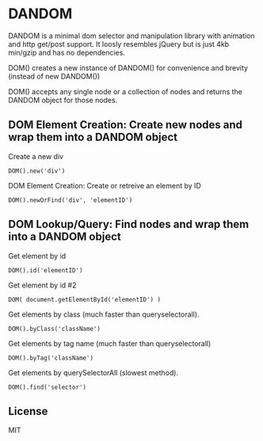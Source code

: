 DANDOM
=========

DANDOM is a minimal dom selector and manipulation library with animation and http get/post support. It loosly resembles jQuery but is just 4kb min/gzip and has no dependencies.

DOM() creates a new instance of DANDOM() for convenience and brevity (instead of new DANDOM())

DOM() accepts any single node or a collection of nodes and returns the DANDOM object for those nodes.

DOM Element Creation: Create new nodes and wrap them into a DANDOM object
-----------
Create a new div

``` DOM().new('div') ```


DOM Element Creation: Create or retreive an element by ID

``` DOM().newOrFind('div', 'elementID') ```

DOM Lookup/Query: Find nodes and wrap them into a DANDOM object
-----------

Get element by id 

``` DOM().id('elementID') ```


Get element by id #2

``` DOM( document.getElementById('elementID') ) ```


Get elements by class (much faster than queryselectorall).

``` DOM().byClass('className') ```


Get elements by tag name (much faster than queryselectorall)

``` DOM().byTag('className') ```


Get elements by querySelectorAll (slowest method).

``` DOM().find('selector') ```



License
-----------

MIT
